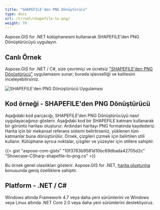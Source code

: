 ```yaml
---
title: "SHAPEFILE'den PNG Dönüştürücü"
type: docs
url: /tr/net/shapefile-to-png/
weight: 70
---
```


Aspose.GIS for .NET kütüphanesini kullanarak SHAPEFILE'den PNG Dönüştürücüyü uygulayın.

## **Canlı Örnek**

Aspose.GIS for .NET / C#, size çevrimiçi ve ücretsiz ["SHAPEFILE'den PNG Dönüştürücü"](https://products.aspose.app/gis/viewer/shapefile-to-png) uygulamasını sunar; burada işlevselliği ve kalitesini inceleyebilirsiniz.

![SHAPEFILE'den PNG Dönüştürücü Uygulaması](viewer.png)

## **Kod örneği - SHAPEFILE'den PNG Dönüştürücü**

Aşağıdaki kod parçacığı, SHAPEFILE'den PNG Dönüştürücüyü nasıl uygulayacağınızı gösterir. Aşağıdaki kod bir SHAPEFILE katmanı kullanarak bir görüntü haritası oluşturur. Ardından haritayı PNG formatında kaydederiz. Harita için bir mekansal referans sistemi belirtirseniz, yüklenen tüm katmanlar buna dönüştürülür.
Örnek, çizgileri çizmek için belirtilen stili kullanır. Kütüphane ayrıca noktalar, çizgiler ve yüzeyler için stillere sahiptir.

{{< gist "aspose-com-gists" "10f3783b9581d10bc69dbada42705d2c" "Showcase-CSharp-shapefile-to-png.cs" >}}

Bu örnek genel olasılıkları gösterir. Aspose.GIS for .NET, [harita oluşturma](https://docs.aspose.com/gis/net/map-rendering/) konusunda geniş özelliklere sahiptir.

## **Platform - .NET / C#**

Windows altında Framework 4.7 veya daha yeni sürümlerini ve Windows veya Linux altında .NET Core 2.0 veya daha yeni sürümlerini destekliyoruz.
